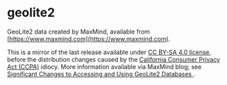 # geolite2
GeoLite2 data created by MaxMind, available from [https://www.maxmind.com](https://www.maxmind.com).

This is a mirror of the last release available under [CC BY-SA 4.0 license](https://creativecommons.org/licenses/by-sa/4.0/), before the distribution changes caused by the [California Consumer Privacy Act (CCPA)](https://oag.ca.gov/privacy/ccpa) idiocy. More information available via MaxMind blog; see [Significant Changes to Accessing and Using GeoLite2 Databases
](https://blog.maxmind.com/2019/12/18/significant-changes-to-accessing-and-using-geolite2-databases/).
